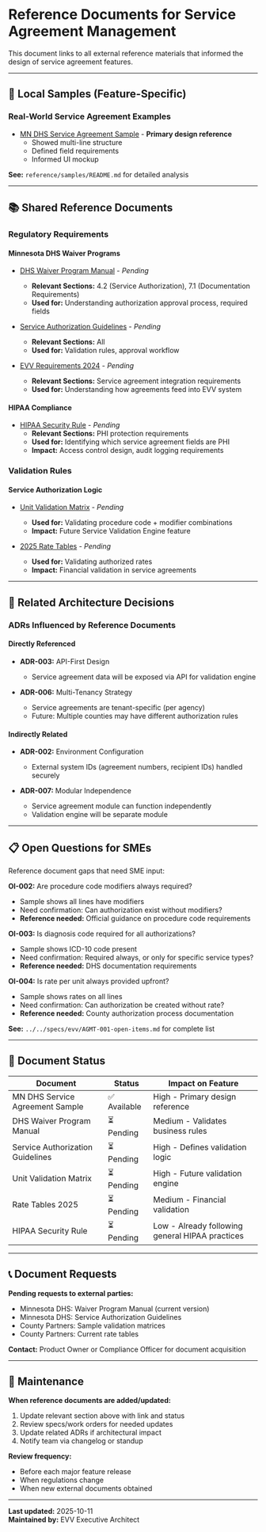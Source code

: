 # Reference Documents for Service Agreement Management

This document links to all external reference materials that informed the design of service agreement features.

---

## 📂 Local Samples (Feature-Specific)

### Real-World Service Agreement Examples
- [MN DHS Service Agreement Sample](reference/samples/mn-dhs-service-agreement-redacted.pdf) - **Primary design reference**
  - Showed multi-line structure
  - Defined field requirements
  - Informed UI mockup

**See:** `reference/samples/README.md` for detailed analysis

---

## 📚 Shared Reference Documents

### Regulatory Requirements

#### Minnesota DHS Waiver Programs
- [DHS Waiver Program Manual](../../../docs/reference/regulatory/minnesota-dhs/waiver-program-manual.pdf) - *Pending*
  - **Relevant Sections:** 4.2 (Service Authorization), 7.1 (Documentation Requirements)
  - **Used for:** Understanding authorization approval process, required fields

- [Service Authorization Guidelines](../../../docs/reference/regulatory/minnesota-dhs/service-authorization-guidelines.pdf) - *Pending*
  - **Relevant Sections:** All
  - **Used for:** Validation rules, approval workflow

- [EVV Requirements 2024](../../../docs/reference/regulatory/minnesota-dhs/evv-requirements-2024.pdf) - *Pending*
  - **Relevant Sections:** Service agreement integration requirements
  - **Used for:** Understanding how agreements feed into EVV system

#### HIPAA Compliance
- [HIPAA Security Rule](../../../docs/reference/regulatory/hipaa/hipaa-security-rule.pdf) - *Pending*
  - **Relevant Sections:** PHI protection requirements
  - **Used for:** Identifying which service agreement fields are PHI
  - **Impact:** Access control design, audit logging requirements

### Validation Rules

#### Service Authorization Logic
- [Unit Validation Matrix](../../../docs/reference/validation-rules/service-authorization/unit-validation-matrix.xlsx) - *Pending*
  - **Used for:** Validating procedure code + modifier combinations
  - **Impact:** Future Service Validation Engine feature

- [2025 Rate Tables](../../../docs/reference/validation-rules/service-authorization/rate-tables-2025.csv) - *Pending*
  - **Used for:** Validating authorized rates
  - **Impact:** Financial validation in service agreements

---

## 🔗 Related Architecture Decisions

### ADRs Influenced by Reference Documents

#### Directly Referenced
- **ADR-003:** API-First Design
  - Service agreement data will be exposed via API for validation engine
  
- **ADR-006:** Multi-Tenancy Strategy
  - Service agreements are tenant-specific (per agency)
  - Future: Multiple counties may have different authorization rules

#### Indirectly Related
- **ADR-002:** Environment Configuration
  - External system IDs (agreement numbers, recipient IDs) handled securely
  
- **ADR-007:** Modular Independence
  - Service agreement module can function independently
  - Validation engine will be separate module

---

## 📋 Open Questions for SMEs

Reference document gaps that need SME input:

**OI-002:** Are procedure code modifiers always required?
- Sample shows all lines have modifiers
- Need confirmation: Can authorization exist without modifiers?
- **Reference needed:** Official guidance on procedure code requirements

**OI-003:** Is diagnosis code required for all authorizations?
- Sample shows ICD-10 code present
- Need confirmation: Required always, or only for specific service types?
- **Reference needed:** DHS documentation requirements

**OI-004:** Is rate per unit always provided upfront?
- Sample shows rates on all lines
- Need confirmation: Can authorization be created without rate?
- **Reference needed:** County authorization process documentation

**See:** `../../specs/evv/AGMT-001-open-items.md` for complete list

---

## 🔄 Document Status

| Document | Status | Impact on Feature |
|----------|--------|-------------------|
| MN DHS Service Agreement Sample | ✅ Available | High - Primary design reference |
| DHS Waiver Program Manual | ⏳ Pending | Medium - Validates business rules |
| Service Authorization Guidelines | ⏳ Pending | High - Defines validation logic |
| Unit Validation Matrix | ⏳ Pending | High - Future validation engine |
| Rate Tables 2025 | ⏳ Pending | Medium - Financial validation |
| HIPAA Security Rule | ⏳ Pending | Low - Already following general HIPAA practices |

---

## 📞 Document Requests

**Pending requests to external parties:**
- Minnesota DHS: Waiver Program Manual (current version)
- Minnesota DHS: Service Authorization Guidelines
- County Partners: Sample validation matrices
- County Partners: Current rate tables

**Contact:** Product Owner or Compliance Officer for document acquisition

---

## 🔄 Maintenance

**When reference documents are added/updated:**
1. Update relevant section above with link and status
2. Review specs/work orders for needed updates
3. Update related ADRs if architectural impact
4. Notify team via changelog or standup

**Review frequency:** 
- Before each major feature release
- When regulations change
- When new external documents obtained

---

**Last updated:** 2025-10-11  
**Maintained by:** EVV Executive Architect


